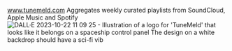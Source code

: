 www.tunemeld.com
Aggregates weekly curated playlists from SoundCloud, Apple Music and Spotify
![DALL·E 2023-10-22 11 09 25 - Illustration of a logo for 'TuneMeld' that looks like it belongs on a spaceship control panel  The design on a white backdrop should have a sci-fi vib](https://github.com/EliJaghab/tunemeld/assets/55901654/9b4c24d5-0528-4dcc-ac96-93cdfdae8d92)
